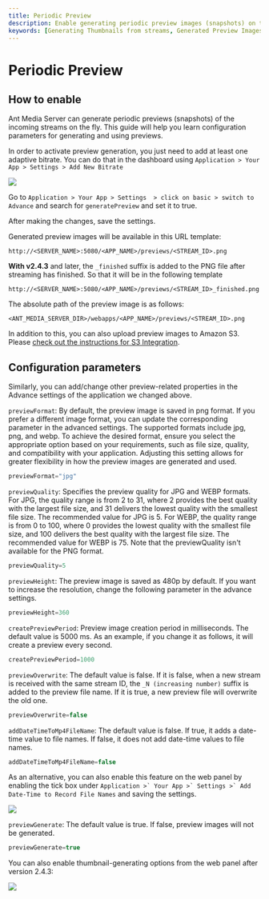 ```yaml
---
title: Periodic Preview
description: Enable generating periodic preview images (snapshots) on the fly with adaptive bitrate streaming.
keywords: [Generating Thumbnails from streams, Generated Preview Images, Ant Media Server Documentation, Ant Media Server Tutorials]
---
```


# Periodic Preview


## How to enable

Ant Media Server can generate periodic previews (snapshots) of the incoming streams on the fly. This guide will help you learn configuration parameters for generating and using previews.

In order to activate preview generation, you just need to add at least one adaptive bitrate. You can do that in the dashboard using ```Application > Your App > Settings > Add New Bitrate```

![](@site/static/img/preview_1.png)

 Go to ```Application > Your App > Settings  > click on basic > switch to Advance``` and search for  `generatePreview` and set it to true.

After making the changes, save the settings.

Generated preview images will be available in this URL template:

```
http://<SERVER_NAME>:5080/<APP_NAME>/previews/<STREAM_ID>.png
```

**With v2.4.3** and later, the `_finished` suffix is added to the PNG file after streaming has finished. So that it will be in the following template

```
http://<SERVER_NAME>:5080/<APP_NAME>/previews/<STREAM_ID>_finished.png
```

The absolute path of the preview image is as follows:

```
<ANT_MEDIA_SERVER_DIR>/webapps/<APP_NAME>/previews/<STREAM_ID>.png
```

In addition to this, you can also upload preview images to Amazon S3. Please [check out the instructions for S3 Integration](/v1/docs/amazon-aws-s3-integration).

## Configuration parameters

Similarly, you can add/change other preview-related properties in the Advance settings of the application we changed above.

```previewFormat```: By default, the preview image is saved in png format. If you prefer a different image format, you can update the corresponding parameter in the advanced settings. The supported formats include jpg, png, and webp. To achieve the desired format, ensure you select the appropriate option based on your requirements, such as file size, quality, and compatibility with your application. Adjusting this setting allows for greater flexibility in how the preview images are generated and used.

```js
previewFormat="jpg"
```

```previewQuality```: Specifies the preview quality for JPG and WEBP formats. For JPG, the quality range is from 2 to 31, where 2 provides the best quality with the largest file size, and 31 delivers the lowest quality with the smallest file size. The recommended value for JPG is 5. For WEBP, the quality range is from 0 to 100, where 0 provides the lowest quality with the smallest file size, and 100 delivers the best quality with the largest file size. The recommended value for WEBP is 75. Note that the previewQuality isn't available for the PNG format.

```js
previewQuality=5
```


```previewHeight```: The preview image is saved as 480p by default. If you want to increase the resolution, change the following parameter in the advance settings.

```js
previewHeight=360
```

```createPreviewPeriod```: Preview image creation period in milliseconds. The default value is 5000 ms. As an example, if you change it as follows, it will create a preview every second.

```js
createPreviewPeriod=1000
```

```previewOverwrite```: The default value is false. If it is false, when a new stream is received with the same stream ID, the `_N (increasing number)` suffix is added to the preview file name. If it is true, a new preview file will overwrite the old one.

```js
previewOverwrite=false
```

```addDateTimeToMp4FileName```: The default value is false. If true, it adds a date-time value to file names. If false, it does not add date-time values to file names.

```js
addDateTimeToMp4FileName=false
```

As an alternative, you can also enable this feature on the web panel by enabling the tick box under ```Application >` Your App >` Settings >` Add Date-Time to Record File Names``` and saving the settings.

![](@site/static/img/preview_2.png)

```previewGenerate```: The default value is true. If false, preview images will not be generated.

```js
previewGenerate=true
```

You can also enable thumbnail-generating options from the web panel after version 2.4.3:
  
![](@site/static/img/enable-preview.png)
